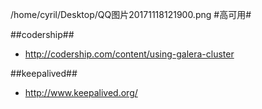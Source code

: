
/home/cyril/Desktop/QQ图片20171118121900.png
#高可用#

##codership##
* http://codership.com/content/using-galera-cluster

##keepalived##
* http://www.keepalived.org/
